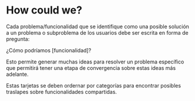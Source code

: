 # How could we?

Cada problema/funcionalidad que se identifique como una posible solución a
un problema o subproblema de los usuarios debe ser escrita en forma de
pregunta:

¿Cómo podríamos [funcionalidad]?

Esto permite generar muchas ideas para resolver un problema específico que
permitirá tener una etapa de convergencia sobre estas ideas más adelante.

Estas tarjetas se deben ordernar por categorías para encontrar posibles
traslapes sobre funcionalidades compartidas.
